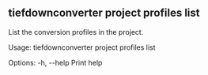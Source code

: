 ## tiefdownconverter project profiles list

List the conversion profiles in the project.

Usage: tiefdownconverter project profiles list

Options:
  -h, --help  Print help


